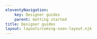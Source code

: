 ```yaml
---
eleventyNavigation:
    key: Designer guides
    parent: Getting started
title: Designer guides
layout: layouts/coming-soon-layout.njk
---
```

